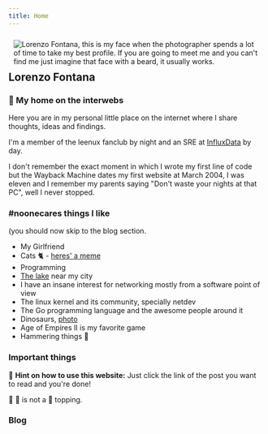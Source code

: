 ```yaml
---
title: Home
---
```

<img src="/img/headshot.png" style="min-width:40px;float:right;padding:10px;" alt="Lorenzo Fontana, this is my face when the photographer spends a lot of time to take my best profile. If you are going to meet me and you can't find me just imagine that face with a beard, it usually works.">

## Lorenzo Fontana

### :rainbow: My home on the interwebs

Here you are in my personal little place on the internet where I share thoughts, ideas and findings.

I'm a member of the leenux fanclub by night and an SRE at [InfluxData](https://www.influxdata.com/) by day.

I don't remember the exact moment in which I wrote my first line of code but the Wayback Machine dates
my first website at March 2004, I was eleven and I remember my parents saying "Don't waste your nights at that PC",
well I never stopped.


### #noonecares things I like

(you should now skip to the blog section.

- My Girlfriend
- Cats :cat2: - [heres' a meme](/img/iare.jpg)
- Programming
- [The lake](https://en.wikipedia.org/wiki/Lake_Maggiore) near my city
- I have an insane interest for networking mostly from a software point of view
- The linux kernel and its community, specially netdev
- The Go programming language and the awesome people around it
- Dinosaurs, [photo](/img/dinos.jpg)
- Age of Empires II is my favorite game
- Hammering things :hammer:

### Important things

:information_desk_person: **Hint on how to use this website:** Just click the link of the post you want to read 
and you're done!

:evergreen_tree:  :apple: is not a :pizza: topping.

### Blog
